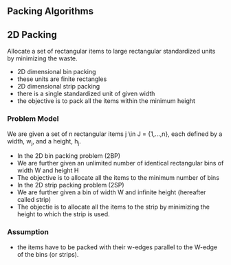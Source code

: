 Packing Algorithms
------


## 2D Packing
Allocate a set of rectangular items to large rectangular standardized units by minimizing the waste.
- 2D dimensional bin packing
 - these units are finite rectangles
- 2D dimensional strip packing
 - there is a single standardized unit of given width 
 - the objective is to pack all the items within the minimum height


 
### Problem Model
We are given a set of n rectangular items j \in J = {1,...,n}, each defined by a width, w<sub>j</sub>, and a height, h<sub>j</sub>.

- In the 2D bin packing problem (2BP)
 - We are further given an unlimited number of identical rectangular bins of width W and height H
 - The objective is to allocate all the items to the minimum number of bins
- In the 2D strip packing problem (2SP)
 - We are further given a bin of width W and infinite height (hereafter called strip)
 - The objectie is to allocate all the items to the strip by minimizing the height to which the strip is used.

### Assumption
- the items have to be packed with their w-edges parallel to the W-edge of the bins (or strips).

